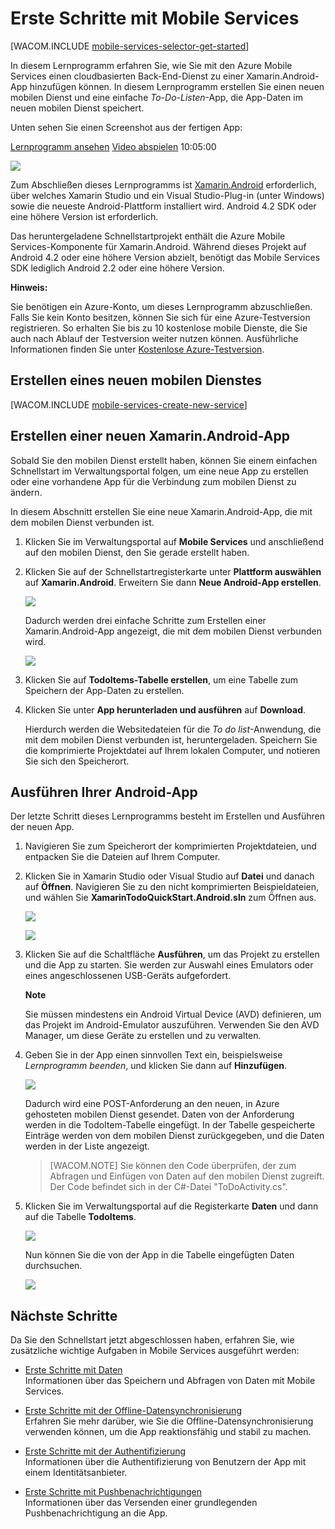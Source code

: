 ﻿<properties pageTitle="Erste Schritte mit Mobile Services für Xamarin.Android" metaKeywords="Azure Xamarin.Android Anwendung, mobiler Dienst XamarinAndroid, Erste Schritte Azure Xamarin.Android" writer="craigd" description="Learn how to use Azure Mobile Services with your Xamarin.Android app." metaCanonical="" documentationCenter="Mobile" title="Get started with Mobile Services" authors="donnam" manager="dwrede" />

<tags ms.service="mobile-services" ms.workload="mobile" ms.tgt_pltfrm="mobile-xamarin-android" ms.devlang="dotnet" ms.topic="hero-article" ms.date="11/11/2014" ms.author="donnam" />

# <a name="getting-started"></a>Erste Schritte mit Mobile Services

[WACOM.INCLUDE [mobile-services-selector-get-started](../includes/mobile-services-selector-get-started.md)]

<div class="dev-onpage-video-clear clearfix">
<div class="dev-onpage-left-content">
<p>In diesem Lernprogramm erfahren Sie, wie Sie mit den Azure Mobile Services einen cloudbasierten Back-End-Dienst zu einer Xamarin.Android-App hinzufügen können. In diesem Lernprogramm erstellen Sie einen neuen mobilen Dienst und eine einfache <em>To-Do-Listen</em>-App, die App-Daten im neuen mobilen Dienst speichert.</p>
<p>Unten sehen Sie einen Screenshot aus der fertigen App:</p>
</div>
<div class="dev-onpage-video-wrapper"><a href="http://channel9.msdn.com/Series/Windows-Azure-Mobile-Services/Getting-Started-with-Xamarin-and-Windows-Azure-Mobile-Services" target="_blank" class="label">Lernprogramm ansehen</a> <a style="background-image: url('/media/devcenter/mobile/videos/get-started-xamarin-180x120.png') !important;" href="http://channel9.msdn.com/Series/Windows-Azure-Mobile-Services/Getting-Started-with-Xamarin-and-Windows-Azure-Mobile-Services" target="_blank" class="dev-onpage-video"><span class="icon">Video abspielen</span></a> <span class="time">10:05:00</span></div>
</div>

![][0]

Zum Abschließen dieses Lernprogramms ist [Xamarin.Android] erforderlich, über welches Xamarin Studio und ein Visual Studio-Plug-in (unter Windows) sowie die neueste Android-Plattform installiert wird. Android 4.2 SDK oder eine höhere Version ist erforderlich. 

Das heruntergeladene Schnellstartprojekt enthält die Azure Mobile Services-Komponente für Xamarin.Android. Während dieses Projekt auf Android 4.2 oder eine höhere Version abzielt, benötigt das Mobile Services SDK lediglich Android 2.2 oder eine höhere Version.

<div class="dev-callout"><strong>Hinweis:</strong> <p>Sie benötigen ein Azure-Konto, um dieses Lernprogramm abzuschließen. Falls Sie kein Konto besitzen, können Sie sich für eine Azure-Testversion registrieren. So erhalten Sie bis zu 10 kostenlose mobile Dienste, die Sie auch nach Ablauf der Testversion weiter nutzen können. Ausführliche Informationen finden Sie unter <a href="http://www.windowsazure.com/de-de/pricing/free-trial/?WT.mc_id=A9C9624B5" target="_blank">Kostenlose Azure-Testversion</a>.</p></div>

## <a name="create-new-service"> </a>Erstellen eines neuen mobilen Dienstes

[WACOM.INCLUDE [mobile-services-create-new-service](../includes/mobile-services-create-new-service.md)]

## <h2>Erstellen einer neuen Xamarin.Android-App</h2>

Sobald Sie den mobilen Dienst erstellt haben, können Sie einem einfachen Schnellstart im Verwaltungsportal folgen, um eine neue App zu erstellen oder eine vorhandene App für die Verbindung zum mobilen Dienst zu ändern. 

In diesem Abschnitt erstellen Sie eine neue Xamarin.Android-App, die mit dem mobilen Dienst verbunden ist.

1.  Klicken Sie im Verwaltungsportal auf **Mobile Services** und anschließend auf den mobilen Dienst, den Sie gerade erstellt haben.

2. Klicken Sie auf der Schnellstartregisterkarte unter **Plattform auswählen** auf **Xamarin.Android**. Erweitern Sie dann **Neue Android-App erstellen**.

	![][6]

	Dadurch werden drei einfache Schritte zum Erstellen einer Xamarin.Android-App angezeigt, die mit dem mobilen Dienst verbunden wird.

	![][7]

3. Klicken Sie auf **TodoItems-Tabelle erstellen**, um eine Tabelle zum Speichern der App-Daten zu erstellen.

4. Klicken Sie unter **App herunterladen und ausführen** auf **Download**. 

	Hierdurch werden die Websitedateien für die _To do list_-Anwendung, die mit dem mobilen Dienst verbunden ist, heruntergeladen. Speichern Sie die komprimierte Projektdatei auf Ihrem lokalen Computer, und notieren Sie sich den Speicherort.

## Ausführen Ihrer Android-App

Der letzte Schritt dieses Lernprogramms besteht im Erstellen und Ausführen der neuen App.

1. Navigieren Sie zum Speicherort der komprimierten Projektdateien, und entpacken Sie die Dateien auf Ihrem Computer.

2. Klicken Sie in Xamarin Studio oder Visual Studio auf **Datei** und danach auf **Öffnen**. Navigieren Sie zu den nicht komprimierten Beispieldateien, und wählen Sie **XamarinTodoQuickStart.Android.sln** zum Öffnen aus.

 	![][8]

	![][9]

3. Klicken Sie auf die Schaltfläche **Ausführen**, um das Projekt zu erstellen und die App zu starten. Sie werden zur Auswahl eines Emulators oder eines angeschlossenen USB-Geräts aufgefordert. 

	<div class="dev-callout"><strong>Note</strong> <p>Sie müssen mindestens ein Android Virtual Device (AVD) definieren, um das Projekt im Android-Emulator auszuführen. Verwenden Sie den AVD Manager, um diese Geräte zu erstellen und zu verwalten.</p></div>

4. Geben Sie in der App einen sinnvollen Text ein, beispielsweise _Lernprogramm beenden_, und klicken Sie dann auf **Hinzufügen**.

	![][10]

	Dadurch wird eine POST-Anforderung an den neuen, in Azure gehosteten mobilen Dienst gesendet. Daten von der Anforderung werden in die TodoItem-Tabelle eingefügt. In der Tabelle gespeicherte Einträge werden von dem mobilen Dienst zurückgegeben, und die Daten werden in der Liste angezeigt.

	> [WACOM.NOTE] 
   	> Sie können den Code überprüfen, der zum Abfragen und Einfügen von Daten auf den mobilen Dienst zugreift. Der Code befindet sich in der C#-Datei "ToDoActivity.cs".

6. Klicken Sie im Verwaltungsportal auf die Registerkarte **Daten** und dann auf die Tabelle **TodoItems**.

	![][11]

	Nun können Sie die von der App in die Tabelle eingefügten Daten durchsuchen.

	![][12]

## <a name="next-steps"> </a>Nächste Schritte
Da Sie den Schnellstart jetzt abgeschlossen haben, erfahren Sie, wie zusätzliche wichtige Aufgaben in Mobile Services ausgeführt werden: 

* [Erste Schritte mit Daten]
  <br/>Informationen über das Speichern und Abfragen von Daten mit Mobile Services.

* [Erste Schritte mit der Offline-Datensynchronisierung]
  <br/>Erfahren Sie mehr darüber, wie Sie die Offline-Datensynchronisierung verwenden können, um die App reaktionsfähig und stabil zu machen.

* [Erste Schritte mit der Authentifizierung]
  <br/>Informationen über die Authentifizierung von Benutzern der App mit einem Identitätsanbieter.

* [Erste Schritte mit Pushbenachrichtigungen] 
  <br/>Informationen über das Versenden einer grundlegenden Pushbenachrichtigung an die App.

<!-- Anchors. -->
[Erste Schritte mit Mobile Services]:#getting-started
[Erstellen eines neuen mobilen Dienstes]:#create-new-service
[Definieren der mobilen Dienstinstanz]:#define-mobile-service-instance
[Nächste Schritte]:#next-steps

<!-- Images. -->
[0]: ./media/partner-xamarin-mobile-services-android-get-started/mobile-quickstart-completed-android.png
[2]: ./media/partner-xamarin-mobile-services-android-get-started/mobile-create.png
[3]: ./media/partner-xamarin-mobile-services-android-get-started/mobile-create-page1.png
[4]: ./media/partner-xamarin-mobile-services-android-get-started/mobile-create-page2.png
[5]: ./media/partner-xamarin-mobile-services-android-get-started/obile-services-selection.png
[6]: ./media/partner-xamarin-mobile-services-android-get-started/mobile-portal-quickstart-xamarin-android.png
[7]: ./media/partner-xamarin-mobile-services-android-get-started/mobile-quickstart-steps-xamarin-android.png
[8]: ./media/partner-xamarin-mobile-services-android-get-started/mobile-xamarin-project-android-xs.png
[9]: ./media/partner-xamarin-mobile-services-android-get-started/mobile-xamarin-project-android-vs.png
[10]: ./media/partner-xamarin-mobile-services-android-get-started/mobile-quickstart-startup-android.png
[11]: ./media/partner-xamarin-mobile-services-android-get-started/mobile-data-tab.png
[12]: ./media/partner-xamarin-mobile-services-android-get-started/mobile-data-browse.png
[13]: ./media/partner-xamarin-mobile-services-android-get-started/mobile-services-diagram.png


<!-- URLs. -->
[Erste Schritte mit Daten]: /de-de/develop/mobile/tutorials/get-started-with-data-xamarin-android
[Erste Schritte mit der Offline-Datensynchronisierung]: /de-de/documentation/articles/mobile-services-xamarin-android-get-started-offline-data
[Erste Schritte mit der Authentifizierung]: /de-de/develop/mobile/tutorials/get-started-with-users-xamarin-android
[Erste Schritte mit Pushbenachrichtigungen]: /de-de/develop/mobile/tutorials/get-started-with-push-xamarin-android
[Xamarin.Android]: http://xamarin.com/download
[Mobile Services Android SDK]: https://go.microsoft.com/fwLink/p/?LinkID=266533
[WindowsAzure.com]: http://www.windowsazure.com/
[Verwaltungsportal]: https://manage.windowsazure.com/
